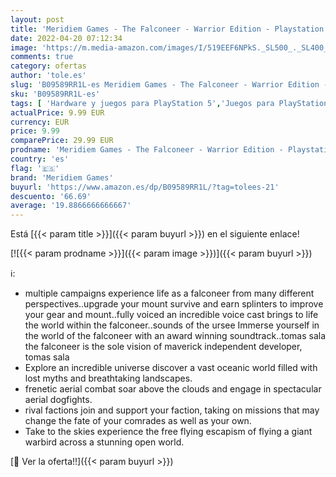 ```yaml
---
layout: post
title: 'Meridiem Games - The Falconeer - Warrior Edition - Playstation 5'
date: 2022-04-20 07:12:34
image: 'https://m.media-amazon.com/images/I/519EEF6NPkS._SL500_._SL400_.jpg'
comments: true
category: ofertas
author: 'tole.es'
slug: 'B09589RR1L-es Meridiem Games - The Falconeer - Warrior Edition -...'
sku: 'B09589RR1L-es'
tags: [ 'Hardware y juegos para PlayStation 5','Juegos para PlayStation 5','Videojuegos','meridiem games','playstation','🇪🇸', ]
actualPrice: 9.99 EUR
currency: EUR
price: 9.99
comparePrice: 29.99 EUR
prodname: 'Meridiem Games - The Falconeer - Warrior Edition - Playstation 5'
country: 'es'
flag: '🇪🇸'
brand: 'Meridiem Games'
buyurl: 'https://www.amazon.es/dp/B09589RR1L/?tag=tolees-21'
descuento: '66.69'
average: '19.8866666666667'
---
```


Está [{{< param title >}}]({{< param buyurl >}}) en el siguiente enlace!

[![{{< param prodname >}}]({{< param image >}})]({{< param buyurl >}})

ℹ️:

- multiple campaigns experience life as a falconeer from many different perspectives..upgrade your mount survive and earn splinters to improve your gear and mount..fully voiced an incredible voice cast brings to life the world within the falconeer..sounds of the ursee Immerse yourself in the world of the falconeer with an award winning soundtrack..tomas sala the falconeer is the sole vision of maverick independent developer, tomas sala
- Explore an incredible universe discover a vast oceanic world filled with lost myths and breathtaking landscapes.
- frenetic aerial combat soar above the clouds and engage in spectacular aerial dogfights.
- rival factions join and support your faction, taking on missions that may change the fate of your comrades as well as your own.
- Take to the skies experience the free flying escapism of flying a giant warbird across a stunning open world.

[🛒 Ver la oferta!!]({{< param buyurl >}})

